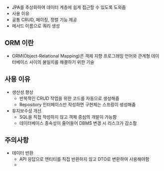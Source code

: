 - JPA를 추상화하여 데이터 계층에 쉽게 접근할 수 있도록 도와줌
- 사용 이유
- 공통 CRUD, 페이징, 정렬 기능 제공
- 메서드 이름으로 쿼리 생성

## ORM 이란
- ORM(Object-Relational Mapping)은 객체 지향 프로그래밍 언어와 관계형 데이터베이스 사이의 불일치를 해결하기 위한 기술

## 사용 이유
- 생산성 향상
	- 반복적인 CRUD 작업을 위한 코드를 자동으로 생성해줌
	- Repository 인터페이스만 작성하면 구현체는 스프링이 생성해줌
- 유지보수성 개선
	- SQL을 직접 작성하지 않고 객체 중심의 개발이 가능함
	- 데이터베이스 종속성이 줄어들어 DBMS 변경 시 리스크가 감소함

## 주의사항
- 데이터 반환
	- API 응답으로 엔티티를 직접 반환하지 않고 DTO로 변환하여 사용해야함
	- 
